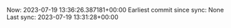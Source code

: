 Now: 2023-07-19 13:36:26.387181+00:00 Earliest commit since sync: None Last sync: 2023-07-19 13:31:28+00:00
